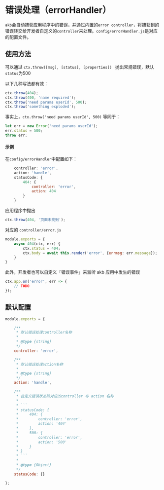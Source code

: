 # 错误处理（errorHandler）

`akb`会自动捕获应用程序中的错误，并通过内置的`error controller`，将捕获到的错误转交给开发者自定义的`controller`来处理。`config/errorHandler.js`是对应的配置文件。

## 使用方法

可以通过 `ctx.throw([msg], [status], [properties]) ` 抛出常规错误，默认`status`为500

以下几种写法都有效：

```javascript
ctx.throw(404);
ctx.throw(400, 'name required');
ctx.throw('need params userId', 500);
ctx.throw('something exploded');

```
事实上，`ctx.throw('need params userId', 500)` 等同于：

```javascript
let err = new Error('need params userId');
err.status = 500;
throw err;

```

#### 示例

在`config/errorHandler`中配置如下：

```javascript
    controller: 'error',
    action: 'handle',
    statusCode: {
        404: {
            controller: 'error',
            action: 404
        }
    }

```
应用程序中抛出

```javascript
ctx.throw(404, '页面未找到');

```

对应的 `controller/error.js`

```javascript
module.exports = {
    async 404(ctx, err) {
        ctx.status = 404;
        ctx.body = await this.render('error', {errmsg: err.message});
    }
}

```


此外，开发者也可以自定义「错误事件」来监听 akb 应用中发生的错误

```javascript
ctx.app.on('error', err => {
    // TODO
});

```


## 默认配置

```javascript
module.exports = {

    /**
     * 默认错误处理controller名称
     *
     * @type {string}
     */
    controller: 'error',

    /**
     * 默认错误处理action名称
     *
     * @type {string}
     */
    action: 'handle',

    /**
     * 自定义错误状态码对应的controller 与 action 名称
     *
     * ```
     * statusCode: {
     *     404: {
     *         controller: 'error',
     *         action: '404'
     *     },
     *     500: {
     *         controller: 'error',
     *         action: '500'
     *     }
     * }
     * ```
     *
     * @type {Object}
     */
    statusCode: {}

};

```